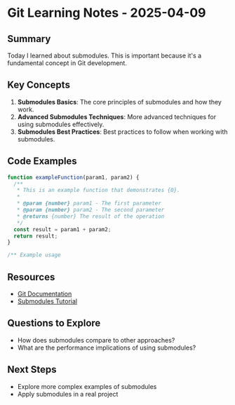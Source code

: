 # Git Learning Notes - 2025-04-09

## Summary

Today I learned about submodules. This is important because it's a fundamental concept in Git development.

## Key Concepts

1. **Submodules Basics**: The core principles of submodules and how they work.
2. **Advanced Submodules Techniques**: More advanced techniques for using submodules effectively.
3. **Submodules Best Practices**: Best practices to follow when working with submodules.

## Code Examples

```javascript
function exampleFunction(param1, param2) {
  /**
   * This is an example function that demonstrates {0}.
   *
   * @param {number} param1 - The first parameter
   * @param {number} param2 - The second parameter
   * @returns {number} The result of the operation
   */
  const result = param1 + param2;
  return result;
}

/** Example usage

```

## Resources

- [Git Documentation](https://example.com/git-docs)
- [Submodules Tutorial](https://example.com/git/submodules)

## Questions to Explore

- How does submodules compare to other approaches?
- What are the performance implications of using submodules?

## Next Steps

- Explore more complex examples of submodules
- Apply submodules in a real project
